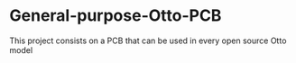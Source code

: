 # General-purpose-Otto-PCB
This project consists on a PCB that can be used in every open source Otto model
